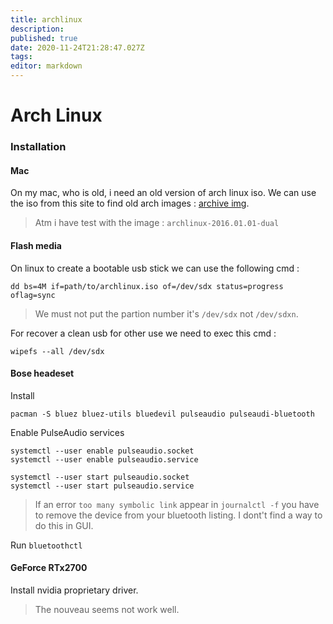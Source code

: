 ```yaml
---
title: archlinux
description: 
published: true
date: 2020-11-24T21:28:47.027Z
tags: 
editor: markdown
---
```


# Arch Linux

### Installation

#### Mac

On my mac, who is old, i need an old version of arch linux iso. We can use the iso from this site to find old arch images : [archive img](https://archive.archlinux.org/iso).

> Atm i have test with the image : `archlinux-2016.01.01-dual`

#### Flash media
On linux to create a bootable usb stick we can use the following cmd :

```shell
dd bs=4M if=path/to/archlinux.iso of=/dev/sdx status=progress oflag=sync
```

> We must not put the partion number it's `/dev/sdx` not `/dev/sdxn`.

For recover a clean usb for other use we need to exec this cmd :

```shell
wipefs --all /dev/sdx
```

#### Bose headeset

Install

`pacman -S bluez bluez-utils bluedevil pulseaudio pulseaudi-bluetooth`

Enable PulseAudio services

```
systemctl --user enable pulseaudio.socket
systemctl --user enable pulseaudio.service

systemctl --user start pulseaudio.socket
systemctl --user start pulseaudio.service
```
> If an error `too many symbolic link` appear in `journalctl -f` you have to remove the device from your bluetooth listing. I dont't find a way to do this in GUI.

Run `bluetoothctl`

#### GeForce RTx2700

Install nvidia proprietary driver.
> The nouveau seems not work well.